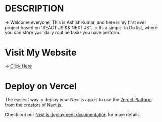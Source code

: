 # DESCRIPTION
  -> Welcome everyone, This is Ashish Kumar, and here is my first ever project based on "REACT JS && NEXT JS".
  -> Its a simple To Do list, where you can store your daily routine tasks you have perform.

# Visit My Website
-> [Click Here](https://my-to-do-list-rose-theta.vercel.app/)
# Deploy on Vercel

The easiest way to deploy your Next.js app is to use the [Vercel Platform](https://vercel.com/new?utm_medium=default-template&filter=next.js&utm_source=create-next-app&utm_campaign=create-next-app-readme) from the creators of Next.js.

Check out our [Next.js deployment documentation](https://nextjs.org/docs/deployment) for more details.
